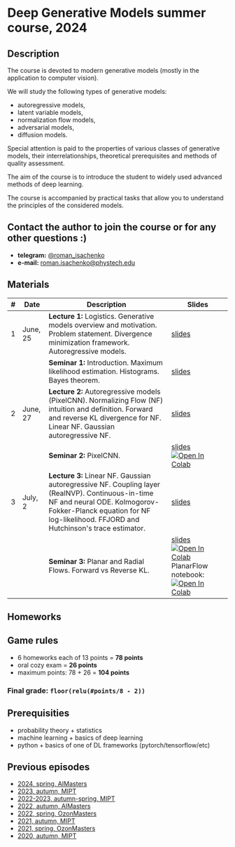 # Deep Generative Models summer course, 2024

## Description
The course is devoted to modern generative models (mostly in the application to computer vision).

We will study the following types of generative models:
- autoregressive models,
- latent variable models,
- normalization flow models,
- adversarial models,
- diffusion models.

Special attention is paid to the properties of various classes of generative models, their interrelationships, theoretical prerequisites and methods of quality assessment.

The aim of the course is to introduce the student to widely used advanced methods of deep learning.

The course is accompanied by practical tasks that allow you to understand the principles of the considered models.

## Contact the author to join the course or for any other questions :)

- **telegram:** [@roman_isachenko](https://t.me/roman_isachenko)
- **e-mail:** roman.isachenko@phystech.edu

## Materials

| # | Date | Description | Slides |
|---|---|---|---|
| 1 | June, 25 | <b>Lecture 1:</b> Logistics. Generative models overview and motivation. Problem statement. Divergence minimization framework. Autoregressive models. | [slides](lectures/lecture1/Lecture1.pdf) |
|  |  | <b>Seminar 1:</b> Introduction. Maximum likelihood estimation. Histograms. Bayes theorem. | [slides](seminars/seminar1/seminar1.ipynb) |
| 2 | June, 27 | <b>Lecture 2:</b> Autoregressive models (PixelCNN). Normalizing Flow (NF) intuition and definition. Forward and reverse KL divergence for NF. Linear NF. Gaussian autoregressive NF. | [slides](lectures/lecture2/Lecture2.pdf) |
|  |  | <b>Seminar 2:</b> PixelCNN. | [slides](seminars/seminar2/seminar2.ipynb) <a href="https://colab.research.google.com/github/r-isachenko/2024-DGM-Summer-course/blob/main/seminars/seminar2/seminar2.ipynb" target="_parent"><img src="https://colab.research.google.com/assets/colab-badge.svg" alt="Open In Colab"/></a>|
| 3 | July, 2 | <b>Lecture 3:</b> Linear NF. Gaussian autoregressive NF. Coupling layer (RealNVP). Continuous-in-time NF and neural ODE. Kolmogorov-Fokker-Planck equation for NF log-likelihood. FFJORD and Hutchinson's trace estimator. | [slides](lectures/lecture3/Lecture3.pdf) |
|  |  | <b>Seminar 3:</b> Planar and Radial Flows. Forward vs Reverse KL. | [slides](seminars/seminar3/seminar3.ipynb)  <a href="https://colab.research.google.com/github/r-isachenko/2024-DGM-Summer-course/blob/main/seminars/seminar3/seminar3.ipynb" target="_parent"><img src="https://colab.research.google.com/assets/colab-badge.svg" alt="Open In Colab"/></a> PlanarFlow notebook: <a href="https://colab.research.google.com/github/r-isachenko/2024-DGM-Summer-course/blob/main/seminars/seminar3/planar_flow.ipynb" target="_parent"><img src="https://colab.research.google.com/assets/colab-badge.svg" alt="Open In Colab"/></a>|
<!---
| 4 | July, 4 | <b>Lecture 4:</b> Adjoint method for continuous-in-time NF. Latent Variable Models (LVM). Variational lower bound (ELBO). | [slides](lectures/lecture4/Lecture4.pdf) |
|  |  | <b>Seminar 4:</b> RealNVP. | [slides](seminars/seminar4/real_nvp_notes.ipynb) |
| 5 | July, 9 | <b>Lecture 5:</b> Variational EM-algorithm. Amortized inference, ELBO gradients, reparametrization trick. Variational Autoencoder (VAE). NF as VAE model. | [slides](lectures/lecture5/Lecture5.pdf) |
|  |  | <b>Seminar 5:</b> Gaussian Mixture Model (GMM). GMM and MLE. ELBO and EM-algorithm. GMM via EM-algorithm. Variational EM algorithm for GMM. | [slides](seminars/seminar5/seminar5.ipynb) |
| 6 | July, 11 | <b>Lecture 6:</b> Discrete VAE latent representations. Vector quantization, straight-through gradient estimation (VQ-VAE). Gumbel-softmax trick (DALL-E). ELBO surgery and optimal VAE prior.  | [slides](lectures/lecture6/Lecture6.pdf) |
|  |  | <b>Seminar 6:</b>  VAE: Implementation hints. Vanilla 2D VAE coding. VAE on Binarized MNIST visualization. | [slides](seminars/seminar6/seminar6.ipynb) |
| 7 | July, 16 | <b>Lecture 7:</b> NF-based VAE prior. Likelihood-free learning. GAN optimality theorem.  | [slides](lectures/lecture7/Lecture7.pdf) |
|  |  | <b>Seminar 7:</b> Posterior collapse. Beta VAE on MNIST. | [slides](seminars/seminar7/seminar7.ipynb) |
| 8 | July, 18 | <b>Lecture 8:</b> Wasserstein distance. Wasserstein GAN (WGAN). WGAN with gradient penalty (WGAN-GP). f-divergence minimization. | [slides](lectures/lecture8/Lecture8.pdf) |
|  |  | <b>Seminar 8:</b> KL vs JS divergences. Vanilla GAN in 1D coding. Mode collapse and vanishing gradients. Non-saturating GAN. | [slides](seminars/seminar8/seminar8.ipynb) |
| 9 | July, 23 | <b>Lecture 9:</b> GAN evaluation. FID, MMD, Precision-Recall, truncation trick. Langevin dynamic. Score matching. | [slides](lectures/lecture9/Lecture9.pdf) |
|  |  | <b>Seminar 9:</b> WGAN and WGAN-GP on 1D data. | [slides](seminars/seminar9/seminar9.ipynb) |
| 10 | July, 25 | <b>Lecture 10:</b> Denoising score matching. Noise Conditioned Score Network (NCSN). Gaussian diffusion process: forward + reverse. | [slides](lectures/lecture10/Lecture10.pdf) |
|  |  | <b>Seminar 10:</b> StyleGAN. | [slides](seminars/seminar10/StyleGAN.ipynb) |
| 11 | July, 30 | <b>Lecture 11:</b> Gaussian diffusion model as VAE, derivation of ELBO. Reparametrization of gaussian diffusion model. | [slides](lectures/lecture11/Lecture11.pdf) |
|  |  | <b>Seminar 11:</b> Noise Conditioned Score Network (NCSN). Gaussian diffusion model as VAE. | [slides](seminars/seminar11/seminar11.ipynb) |
| 12 | August, 2 | <b>Lecture 12:</b> Denoising diffusion probabilistic model (DDPM): overview. Denoising diffusion as score-based generative model. Model guidance: classifier guidance, classfier-free guidance. | [slides](lectures/lecture12/Lecture12.pdf) |
|  |  | <b>Seminar 12:</b> Denoising diffusion probabilistic model (DDPM). Denoising Diffusion Implicit Models (DDIM). | [slides](seminars/seminar11/seminar11.ipynb) |
| 13 | August, 6 | <b>Lecture 13:</b> SDE basics. Kolmogorov-Fokker-Planck equation. Probability flow ODF. Reverse SDE. Variance Preserving and Variance Exploding SDEs. | [slides](lectures/lecture13/Lecture13.pdf) |
|  |  | <b>Seminar 13:</b> Guidance. CLIP, GLIDE, DALL-E 2, Imagen, Latent Diffusion Model. | [slides](seminars/seminar13/seminar13.ipynb) |
--->

## Homeworks
<!---
| Homework | Date | Deadline | Description | Link |
|---------|------|-------------|--------|-------|
| 1 | February, 14 | February, 28 | <ol><li>Theory (Kernel density estimation, alpha-divergences, curse of dimensionality).</li><li>PixelCNN (receptive field, autocomplete) on MNIST.</li><li>ImageGPT on MNIST.</li></ol> | [![Open In Github](https://img.shields.io/static/v1.svg?logo=github&label=Repo&message=Open%20in%20Github&color=lightgrey)](homeworks/hw1.ipynb)<br>[![Open In Colab](https://colab.research.google.com/assets/colab-badge.svg)](https://colab.research.google.com/github/r-isachenko/2024-DGM-AIMasters-course/blob/main/homeworks/hw1.ipynb) |
| 2 | February, 28 | March, 13 | <ol><li>Theory (Sylvester flows, NF expressivity, Neural ODE Pontryagin theorem).</li><li>RealNVP on 2D data.</li><li>RealNVP on CIFAR10.</li></ol> | [![Open In Github](https://img.shields.io/static/v1.svg?logo=github&label=Repo&message=Open%20in%20Github&color=lightgrey)](homeworks/hw2.ipynb)<br>[![Open In Colab](https://colab.research.google.com/assets/colab-badge.svg)](https://colab.research.google.com/github/r-isachenko/2024-DGM-AIMasters-course/blob/main/homeworks/hw2.ipynb) |
| 3 | March, 13 | March, 27 | <ol><li>Theory (IWAE theory, MI in ELBO surgery, Gumbel-Max trick).</li><li>ResNetVAE on CIFAR10.</li><li>VQ-VAE with PixelCNN prior.</li></ol> | [![Open In Github](https://img.shields.io/static/v1.svg?logo=github&label=Repo&message=Open%20in%20Github&color=lightgrey)](homeworks/hw3.ipynb)<br>[![Open In Colab](https://colab.research.google.com/assets/colab-badge.svg)](https://colab.research.google.com/github/r-isachenko/2024-DGM-AIMasters-course/blob/main/homeworks/hw3.ipynb) |
| 4 | March, 27 | April, 17 | <ol><li>Theory (Least Squares GAN, Conjugate functions, FID for Normal distributions).</li><li>WGAN/WGAN-GP on CIFAR10.</li><li>Inception Score and FID.</li></ol> | [![Open In Github](https://img.shields.io/static/v1.svg?logo=github&label=Repo&message=Open%20in%20Github&color=lightgrey)](homeworks/hw4.ipynb)<br>[![Open In Colab](https://colab.research.google.com/assets/colab-badge.svg)](https://colab.research.google.com/github/r-isachenko/2024-DGM-AIMasters-course/blob/main/homeworks/hw4.ipynb) |
| 5 | April, 17 | May, 8 | <ol><li>Theory (Gaussian diffusion, Implicit score matching).</li><li>Denoising score matching on 2D data.</li><li>NCSN on MNIST.</li></ol> | [![Open In Github](https://img.shields.io/static/v1.svg?logo=github&label=Repo&message=Open%20in%20Github&color=lightgrey)](homeworks/hw5.ipynb)<br>[![Open In Colab](https://colab.research.google.com/assets/colab-badge.svg)](https://colab.research.google.com/github/r-isachenko/2024-DGM-AIMasters-course/blob/main/homeworks/hw5.ipynb) |
| 6 | May, 8 | May, 22 | <ol><li>Theory (Classifier guidance, spaced diffusion, KFP theorem).</li><li>DDPM on 2d data.</li><li>DDPM on MNIST.</li></ol> |  [![Open In Github](https://img.shields.io/static/v1.svg?logo=github&label=Repo&message=Open%20in%20Github&color=lightgrey)](homeworks/hw6.ipynb)<br>[![Open In Colab](https://colab.research.google.com/assets/colab-badge.svg)](https://colab.research.google.com/github/r-isachenko/2024-DGM-AIMasters-course/blob/main/homeworks/hw6.ipynb) |
--->

## Game rules
- 6 homeworks each of 13 points = **78 points**
- oral cozy exam = **26 points**
- maximum points: 78 + 26 = **104 points**
### Final grade: `floor(relu(#points/8 - 2))`

## Prerequisities
- probability theory + statistics
- machine learning + basics of deep learning
- python + basics of one of DL frameworks (pytorch/tensorflow/etc)

## Previous episodes
- [2024, spring, AIMasters](https://github.com/r-isachenko/2024-DGM-AIMasters-course)
- [2023, autumn, MIPT](https://github.com/r-isachenko/2023-DGM-MIPT-course)
- [2022-2023, autumn-spring, MIPT](https://github.com/r-isachenko/2022-2023-DGM-MIPT-course)
- [2022, autumn, AIMasters](https://github.com/r-isachenko/2022-2023-DGM-AIMasters-course)
- [2022, spring, OzonMasters](https://github.com/r-isachenko/2022-DGM-Ozon-course)
- [2021, autumn, MIPT](https://github.com/r-isachenko/2021-DGM-MIPT-course)
- [2021, spring, OzonMasters](https://github.com/r-isachenko/2021-DGM-Ozon-course)
- [2020, autumn, MIPT](https://github.com/r-isachenko/2020-DGM-MIPT-course)

